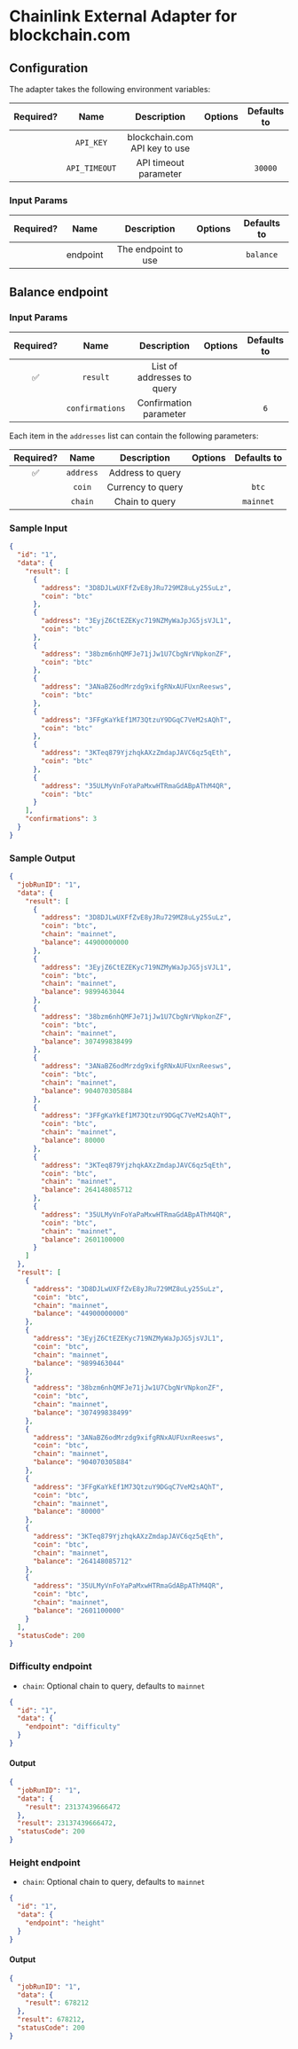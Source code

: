 # Chainlink External Adapter for blockchain.com

## Configuration

The adapter takes the following environment variables:

| Required? |     Name      |          Description          | Options | Defaults to |
| :-------: | :-----------: | :---------------------------: | :-----: | :---------: |
|           |   `API_KEY`   | blockchain.com API key to use |         |             |
|           | `API_TIMEOUT` |     API timeout parameter     |         |   `30000`   |

### Input Params

| Required? |   Name   |     Description     | Options | Defaults to |
| :-------: | :------: | :-----------------: | :-----: | :---------: |
|           | endpoint | The endpoint to use |         |  `balance`  |

## Balance endpoint

### Input Params

| Required? |      Name       |        Description         | Options | Defaults to |
| :-------: | :-------------: | :------------------------: | :-----: | :---------: |
|    ✅     |    `result`     | List of addresses to query |         |             |
|           | `confirmations` |   Confirmation parameter   |         |     `6`     |

Each item in the `addresses` list can contain the following parameters:

| Required? |   Name    |    Description    | Options | Defaults to |
| :-------: | :-------: | :---------------: | :-----: | :---------: |
|    ✅     | `address` | Address to query  |         |             |
|           |  `coin`   | Currency to query |         |    `btc`    |
|           |  `chain`  |  Chain to query   |         |  `mainnet`  |

### Sample Input

```json
{
  "id": "1",
  "data": {
    "result": [
      {
        "address": "3D8DJLwUXFfZvE8yJRu729MZ8uLy25SuLz",
        "coin": "btc"
      },
      {
        "address": "3EyjZ6CtEZEKyc719NZMyWaJpJG5jsVJL1",
        "coin": "btc"
      },
      {
        "address": "38bzm6nhQMFJe71jJw1U7CbgNrVNpkonZF",
        "coin": "btc"
      },
      {
        "address": "3ANaBZ6odMrzdg9xifgRNxAUFUxnReesws",
        "coin": "btc"
      },
      {
        "address": "3FFgKaYkEf1M73QtzuY9DGqC7VeM2sAQhT",
        "coin": "btc"
      },
      {
        "address": "3KTeq879YjzhqkAXzZmdapJAVC6qz5qEth",
        "coin": "btc"
      },
      {
        "address": "35ULMyVnFoYaPaMxwHTRmaGdABpAThM4QR",
        "coin": "btc"
      }
    ],
    "confirmations": 3
  }
}
```

### Sample Output

```json
{
  "jobRunID": "1",
  "data": {
    "result": [
      {
        "address": "3D8DJLwUXFfZvE8yJRu729MZ8uLy25SuLz",
        "coin": "btc",
        "chain": "mainnet",
        "balance": 44900000000
      },
      {
        "address": "3EyjZ6CtEZEKyc719NZMyWaJpJG5jsVJL1",
        "coin": "btc",
        "chain": "mainnet",
        "balance": 9899463044
      },
      {
        "address": "38bzm6nhQMFJe71jJw1U7CbgNrVNpkonZF",
        "coin": "btc",
        "chain": "mainnet",
        "balance": 307499838499
      },
      {
        "address": "3ANaBZ6odMrzdg9xifgRNxAUFUxnReesws",
        "coin": "btc",
        "chain": "mainnet",
        "balance": 904070305884
      },
      {
        "address": "3FFgKaYkEf1M73QtzuY9DGqC7VeM2sAQhT",
        "coin": "btc",
        "chain": "mainnet",
        "balance": 80000
      },
      {
        "address": "3KTeq879YjzhqkAXzZmdapJAVC6qz5qEth",
        "coin": "btc",
        "chain": "mainnet",
        "balance": 264148085712
      },
      {
        "address": "35ULMyVnFoYaPaMxwHTRmaGdABpAThM4QR",
        "coin": "btc",
        "chain": "mainnet",
        "balance": 2601100000
      }
    ]
  },
  "result": [
    {
      "address": "3D8DJLwUXFfZvE8yJRu729MZ8uLy25SuLz",
      "coin": "btc",
      "chain": "mainnet",
      "balance": "44900000000"
    },
    {
      "address": "3EyjZ6CtEZEKyc719NZMyWaJpJG5jsVJL1",
      "coin": "btc",
      "chain": "mainnet",
      "balance": "9899463044"
    },
    {
      "address": "38bzm6nhQMFJe71jJw1U7CbgNrVNpkonZF",
      "coin": "btc",
      "chain": "mainnet",
      "balance": "307499838499"
    },
    {
      "address": "3ANaBZ6odMrzdg9xifgRNxAUFUxnReesws",
      "coin": "btc",
      "chain": "mainnet",
      "balance": "904070305884"
    },
    {
      "address": "3FFgKaYkEf1M73QtzuY9DGqC7VeM2sAQhT",
      "coin": "btc",
      "chain": "mainnet",
      "balance": "80000"
    },
    {
      "address": "3KTeq879YjzhqkAXzZmdapJAVC6qz5qEth",
      "coin": "btc",
      "chain": "mainnet",
      "balance": "264148085712"
    },
    {
      "address": "35ULMyVnFoYaPaMxwHTRmaGdABpAThM4QR",
      "coin": "btc",
      "chain": "mainnet",
      "balance": "2601100000"
    }
  ],
  "statusCode": 200
}
```

### Difficulty endpoint

- `chain`: Optional chain to query, defaults to `mainnet`

```json
{
  "id": "1",
  "data": {
    "endpoint": "difficulty"
  }
}
```

#### Output

```json
{
  "jobRunID": "1",
  "data": {
    "result": 23137439666472
  },
  "result": 23137439666472,
  "statusCode": 200
}
```

### Height endpoint

- `chain`: Optional chain to query, defaults to `mainnet`

```json
{
  "id": "1",
  "data": {
    "endpoint": "height"
  }
}
```

#### Output

```json
{
  "jobRunID": "1",
  "data": {
    "result": 678212
  },
  "result": 678212,
  "statusCode": 200
}
```
